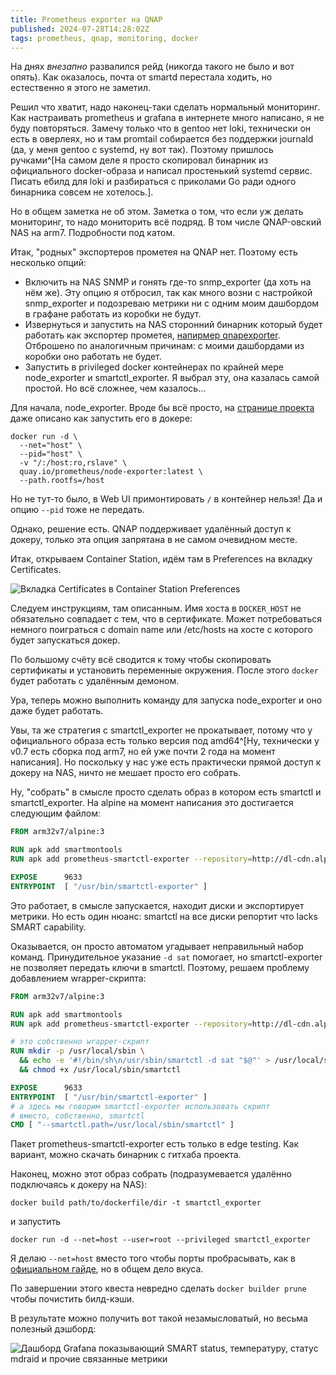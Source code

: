 ```yaml
---
title: Prometheus exporter на QNAP
published: 2024-07-28T14:28:02Z
tags: prometheus, qnap, monitoring, docker
---
```


На днях _внезапно_ развалился рейд (никогда такого не было и вот опять). Как
оказалось, почта от smartd перестала ходить, но естественно я этого не заметил.

Решил что хватит, надо наконец-таки сделать нормальный мониторинг. Как
настраивать prometheus и grafana в интернете много написано, я не буду
повторяться. Замечу только что в gentoo нет loki, технически он есть в оверлеях,
но и там promtail собирается без поддержки journald (да, у меня gentoo с
systemd, ну вот так). Поэтому пришлось ручками^[На самом деле я просто
скопировал бинарник из официального docker-образа и написал простенький systemd
сервис. Писать ебилд для loki и разбираться с приколами Go ради одного бинарника
совсем не хотелось.].

Но в общем заметка не об этом. Заметка о том, что если уж делать мониторинг, то
надо мониторить всё подряд. В том числе QNAP-овский NAS на arm7. Подробности под
катом.

<!--more-->

Итак, "родных" экспортеров прометея на QNAP нет. Поэтому есть несколько опций:

- Включить на NAS SNMP и гонять где-то snmp_exporter (да хоть на нём же). Эту
  опцию я отбросил, так как много возни с настройкой snmp_exporter и подозреваю
  метрики ни с одним моим дашбордом в графане работать из коробки не будут.
- Извернуться и запустить на NAS сторонний бинарник который будет работать как
  экспортер прометея, [напирмер
  qnapexporter](https://github.com/pedropombeiro/qnapexporter). Отброшено по
  аналогичным причинам: с моими дашбордами из коробки оно работать не будет.
- Запустить в privileged docker контейнерах по крайней мере node_exporter и
  smartctl_exporter. Я выбрал эту, она казалась самой простой. Но всё сложнее,
  чем казалось...

Для начала, node_exporter. Вроде бы всё просто, на [странице
проекта](https://github.com/prometheus/node_exporter?tab=readme-ov-file#docker) даже описано как запустить его в докере:

```
docker run -d \
  --net="host" \
  --pid="host" \
  -v "/:/host:ro,rslave" \
  quay.io/prometheus/node-exporter:latest \
  --path.rootfs=/host
```

Но не тут-то было, в Web UI примонтировать `/` в контейнер нельзя! Да и опцию
`--pid` тоже не передать.

Однако, решение есть. QNAP поддерживает удалённый доступ к докеру, только эта
опция запрятана в не самом очевидном месте.

Итак, открываем Container Station, идём там в Preferences на вкладку Certificates.

![Вкладка Certificates в Container Station
Preferences](/images/qnap-container-station-preferences.png)

Следуем инструкциям, там описанным. Имя хоста в `DOCKER_HOST` не обязательно
совпадает с тем, что в сертификате. Может потребоваться немного поиграться с
domain name или /etc/hosts на хосте с которого будет запускаться докер.

По большому счёту всё сводится к тому чтобы скопировать сертификаты и установить
переменные окружения. После этого `docker` будет работать с удалённым демоном.

Ура, теперь можно выполнить команду для запуска node_exporter и оно даже будет
работать.

Увы, та же стратегия с smartctl_exporter не прокатывает, потому что у
официального образа есть только версия под amd64^[Ну, технически у v0.7 есть
сборка под arm7, но ей уже почти 2 года на момент написания]. Но поскольку у нас
уже есть практически прямой доступ к докеру на NAS, ничто не мешает просто его
собрать.

Ну, "собрать" в смысле просто сделать образ в котором есть smartctl и smartctl_exporter. На alpine на момент написания это достигается следующим файлом:

```dockerfile
FROM arm32v7/alpine:3

RUN apk add smartmontools
RUN apk add prometheus-smartctl-exporter --repository=http://dl-cdn.alpinelinux.org/alpine/edge/testing/

EXPOSE      9633
ENTRYPOINT  [ "/usr/bin/smartctl-exporter" ]
```

Это работает, в смысле запускается, находит диски и экспортирует метрики. Но
есть один нюанс: smartctl на все диски репортит что lacks SMART capability.

Оказывается, он просто автоматом угадывает неправильный набор команд.
Принудительное указание `-d sat` помогает, но smartctl-exporter не позволяет
передать ключи в smartctl. Поэтому, решаем проблему добавлением wrapper-скрипта:


```dockerfile
FROM arm32v7/alpine:3

RUN apk add smartmontools
RUN apk add prometheus-smartctl-exporter --repository=http://dl-cdn.alpinelinux.org/alpine/edge/testing/

# это собственно wrapper-скрипт
RUN mkdir -p /usr/local/sbin \
  && echo -e '#!/bin/sh\n/usr/sbin/smartctl -d sat "$@"' > /usr/local/sbin/smartctl \
  && chmod +x /usr/local/sbin/smartctl

EXPOSE      9633
ENTRYPOINT  [ "/usr/bin/smartctl-exporter" ]
# а здесь мы говорим smartctl-exporter использовать скрипт
# вместо, собственно, smartctl
CMD [ "--smartctl.path=/usr/local/sbin/smartctl" ]

```

Пакет prometheus-smartctl-exporter есть только в edge testing. Как вариант,
можно скачать бинарник с гитхаба проекта.

Наконец, можно этот образ собрать (подразумевается удалённо подключаясь к докеру на NAS):

```
docker build path/to/dockerfile/dir -t smartctl_exporter
```

и запустить

```
docker run -d --net=host --user=root --privileged smartctl_exporter
```

Я делаю `--net=host` вместо того чтобы порты пробрасывать, как в [официальном
гайде](https://github.com/prometheus-community/smartctl_exporter?tab=readme-ov-file#example-of-running-in-docker),
но в общем дело вкуса.

По завершении этого квеста невредно сделать `docker builder prune` чтобы
почистить билд-кэши.

В результате можно получить вот такой незамысловатый, но весьма полезный дэшборд:

![Дашборд Grafana показывающий SMART status, температуру, статус mdraid и прочие
связанные метрики](/images/grafana-nas-dashboard.png)
